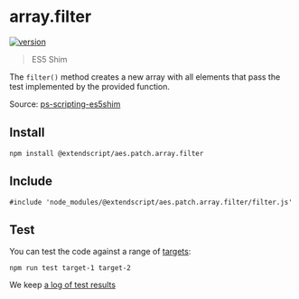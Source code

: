 # array.filter

[![version](https://img.shields.io/npm/v/@extendscript/aes.patch.array.filter.svg)](https://www.npmjs.org/package/@extendscript/aes.patch.array.filter)

> ES5 Shim

The `filter()` method creates a new array with all elements that pass the test implemented by the provided function.

Source: [ps-scripting-es5shim](https://github.com/EugenTepin/ps-scripting-es5shim/blob/master/lib/Array/filter.js)

## Install

    npm install @extendscript/aes.patch.array.filter

## Include

    #include 'node_modules/@extendscript/aes.patch.array.filter/filter.js'

## Test

You can test the code against a range of [targets](https://github.com/nbqx/fakestk/blob/master/resources/versions.json):

    npm run test target-1 target-2

We keep [a log of test results](./test/results_log.md)
